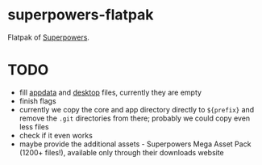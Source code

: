 # superpowers-flatpak

Flatpak of [Superpowers](http://superpowers-html5.com/).

# TODO

- fill [appdata](metadata/com.sparklinlabs.Superpowers.appdata.xml) and [desktop](com.sparklinlabs.Superpowers.desktop) files, currently they are empty
- finish flags
- currently we copy the core and app directory directly to `${prefix}` and remove the `.git` directories from there; probably we could copy even less files
- check if it even works
- maybe provide the additional assets - Superpowers Mega Asset Pack (1200+ files!), available only through their downloads website
